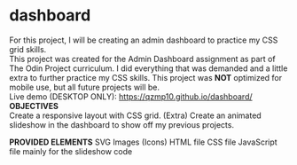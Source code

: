 # dashboard
For this project, I will be creating an admin dashboard to practice my CSS grid skills.
<br>
This project was created for the Admin Dashboard assignment as part of The Odin Project curriculum. I did everything that was demanded and a little extra to further practice my CSS skills. This project was **NOT** optimized for mobile use, but all future projects will be.
<br>
Live demo (DESKTOP ONLY):
https://qzmp10.github.io/dashboard/
<br>
**OBJECTIVES**
<br>
Create a responsive layout with CSS grid.
(Extra) Create an animated slideshow in the dashboard to show off my previous projects.

**PROVIDED ELEMENTS** 
SVG Images (Icons)
HTML file
CSS file
JavaScript file mainly for the slideshow code


